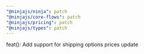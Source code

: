 ```yaml
---
"@ninjajs/ninja": patch
"@ninjajs/core-flows": patch
"@ninjajs/pricing": patch
"@ninjajs/types": patch
---
```


feat(): Add support for shipping options prices update
